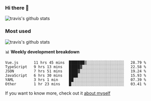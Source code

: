 ### Hi there 👋

<!--
**HondryTravis/HondryTravis** is a ✨ _special_ ✨ repository because its `README.md` (this file) appears on your GitHub profile.

Here are some ideas to get you started:

- 🔭 I’m currently working on ...
- 🌱 I’m currently learning ...
- 👯 I’m looking to collaborate on ...
- 🤔 I’m looking for help with ...
- 💬 Ask me about ...
- 📫 How to reach me: ...
- 😄 Pronouns: ...
- ⚡ Fun fact: ...
-->

![travis's github stats](https://github-readme-stats.vercel.app/api?username=HondryTravis&hide=stars)
### Most used
![travis's github stats](https://github-readme-stats.anuraghazra1.vercel.app/api/top-langs/?username=HondryTravis&layout=compact&hide_title=true)

📊 **Weekly development breakdown**

<!--START_SECTION:waka-->

```text
Vue.js       11 hrs 45 mins  ███████▒░░░░░░░░░░░░░░░░░   28.79 %
TypeScript   9 hrs 13 mins   █████▓░░░░░░░░░░░░░░░░░░░   22.58 %
JSON         7 hrs 51 mins   ████▓░░░░░░░░░░░░░░░░░░░░   19.24 %
JavaScript   6 hrs 30 mins   ████░░░░░░░░░░░░░░░░░░░░░   15.93 %
YAML         3 hrs 1 min     ██░░░░░░░░░░░░░░░░░░░░░░░   07.39 %
Other        1 hr 23 mins    █░░░░░░░░░░░░░░░░░░░░░░░░   03.41 %
```

<!--END_SECTION:waka-->

If you want to know more, check out it [about myself](https://hondrytravis.github.io/)
